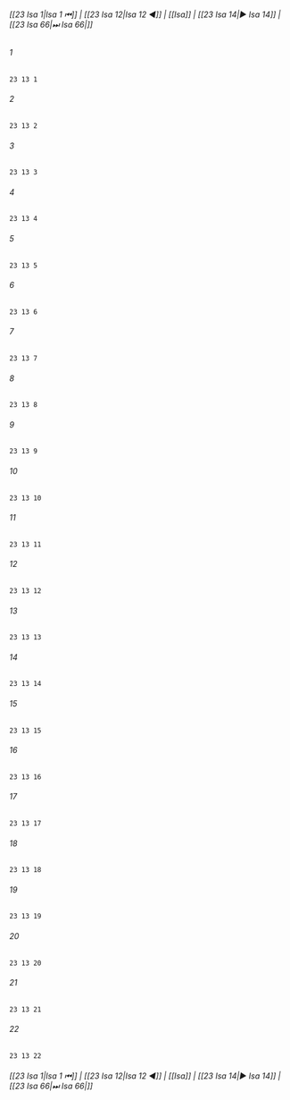 
###### [[23 Isa 1|Isa 1 ⏮]] | [[23 Isa 12|Isa 12 ◀]] | [[Isa]] | [[23 Isa 14|▶ Isa 14]] | [[23 Isa 66|⏭ Isa 66|]]

###### 1
``` verse
23 13 1 
```
###### 2
``` verse
23 13 2 
```
###### 3
``` verse
23 13 3 
```
###### 4
``` verse
23 13 4 
```
###### 5
``` verse
23 13 5 
```
###### 6
``` verse
23 13 6 
```
###### 7
``` verse
23 13 7 
```
###### 8
``` verse
23 13 8 
```
###### 9
``` verse
23 13 9 
```
###### 10
``` verse
23 13 10 
```
###### 11
``` verse
23 13 11 
```
###### 12
``` verse
23 13 12 
```
###### 13
``` verse
23 13 13 
```
###### 14
``` verse
23 13 14 
```
###### 15
``` verse
23 13 15 
```
###### 16
``` verse
23 13 16 
```
###### 17
``` verse
23 13 17 
```
###### 18
``` verse
23 13 18 
```
###### 19
``` verse
23 13 19 
```
###### 20
``` verse
23 13 20 
```
###### 21
``` verse
23 13 21 
```
###### 22
``` verse
23 13 22 
```

###### [[23 Isa 1|Isa 1 ⏮]] | [[23 Isa 12|Isa 12 ◀]] | [[Isa]] | [[23 Isa 14|▶ Isa 14]] | [[23 Isa 66|⏭ Isa 66|]]

